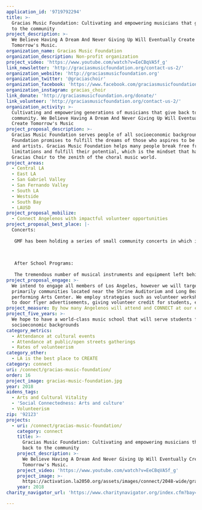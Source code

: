 ```yaml
---
application_id: '9719792294'
title: >-
  Gracias Music Foundation: Cultivating and empowering musicians that give back
  to the community
project_description: >-
  We Believe Having A Dream And Never Giving Up Will Eventually Create
  Tomorrow's Music.
organization_name: Gracias Music Foundation
organization_description: Non-profit organization
project_video: 'https://www.youtube.com/watch?v=EeCBqVA5f_g'
link_newsletter: 'http://graciasmusicfoundation.org/contact-us-2/'
organization_website: 'http://graciasmusicfoundation.org'
organization_twitter: '@graciaschoir'
organization_facebook: 'https://www.facebook.com/graciasmusicfoundation/'
organization_instagram: gracias_choir
link_donate: 'http://graciasmusicfoundation.org/donate/'
link_volunteer: 'http://graciasmusicfoundation.org/contact-us-2/'
organization_activity: >-
  Cultivating and empowering generations of musicians that give back to the
  community. We Believe Having A Dream And Never Giving Up Will Eventually
  Create Tomorrow's Music
project_proposal_description: >-
  Gracias Music Foundation serves people of all socioeconomic backgrounds. The
  Foundation promises to fulfill the dreams of those who aspires to be musicians
  and artists. Gracias Music Foundation helps many people break free from their
  limitations and fulfill their potential, which is the mindset that has brought
  Gracias Choir to the zenith of the choral music world.
project_areas:
  - Central LA
  - East LA
  - San Gabriel Valley
  - San Fernando Valley
  - South LA
  - Westside
  - South Bay
  - LAUSD
project_proposal_mobilize:
  - Connect Angelenos with impactful volunteer opportunities
project_proposal_best_place: |-
  Concerts:
   
   GMF has been holding a series of small community concerts in which it brings the music to the people, such as in hospitals and senior living facilities. GMF believes that music can heal the soul and that no one should be excluded.
   
   
   
   After School Programs:
   
   The tremendous number of musical instruments and equipment left behind at many school without adequate funding or people to teach them, has created a void. GMF aims to fill the void by bringing these instruments back to life. In addition to their musical skills, GMF hopes to greater music appreciation, amplify it’s history, and bolster the heart behind the music.
project_proposal_engage: >-
  We intend to engage all members of Los Angeles, however we will target
  primarily communities located near the Shrine Auditorium and Long Beach
  performing Arts Center. We employ strategies such as volunteer workshops, door
  to door flyer advertisements, giving volunteer credit for students, etc.
project_measure: By how many Angelenos will attend and CONNECT at our events.
project_five_years: >-
  We hope to have a world-class music school that will serve students from ALL
  socioeconomic backgrounds
category_metrics:
  - Attendance at cultural events
  - Attendance at public/open streets gatherings
  - Rates of volunteerism
category_other:
  - LA is the best place to CREATE
category: connect
uri: /connect/gracias-music-foundation/
order: 16
project_image: gracias-music-foundation.jpg
year: 2018
aidens_tags:
  - Arts and Cultural Vitality
  - 'Social Connectedness: Arts and culture'
  - Volunteerism
zip: '92123'
projects:
  - uri: /connect/gracias-music-foundation/
    category: connect
    title: >-
      Gracias Music Foundation: Cultivating and empowering musicians that give
      back to the community
    project_description: >-
      We Believe Having A Dream And Never Giving Up Will Eventually Create
      Tomorrow's Music.
    project_video: 'https://www.youtube.com/watch?v=EeCBqVA5f_g'
    project_image: >-
      https://activation.la2050.org/assets/images/connect/2048-wide/gracias-music-foundation.jpg
    year: 2018
charity_navigator_url: 'https://www.charitynavigator.org/index.cfm?bay=search.profile&ein=271313830'

---
```

